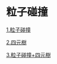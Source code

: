 # 粒子碰撞

[1.粒子碰撞](https://virtools.github.io/particleCollision/particleCollision/)

[2.四元樹](https://virtools.github.io/particleCollision/quadTree/)

[3.粒子碰撞+四元樹](https://virtools.github.io/particleCollision/particleCollision-quadTree/)
